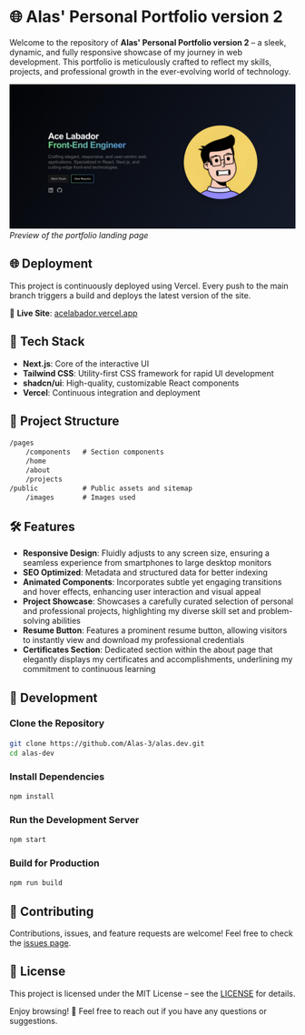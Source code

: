# 🌐 Alas' Personal Portfolio version 2

Welcome to the repository of **Alas' Personal Portfolio version 2** – a sleek, dynamic, and fully responsive showcase of my journey in web development. This portfolio is meticulously crafted to reflect my skills, projects, and professional growth in the ever-evolving world of technology.

![Portfolio Preview](previewv2.png) 
*Preview of the portfolio landing page*

## 🌐 Deployment

This project is continuously deployed using Vercel. Every push to the main branch triggers a build and deploys the latest version of the site.

🔗 **Live Site**: [acelabador.vercel.app](https://acelabador.vercel.app)

## 🚀 Tech Stack

- **Next.js**: Core of the interactive UI
- **Tailwind CSS**: Utility-first CSS framework for rapid UI development
- **shadcn/ui**: High-quality, customizable React components
- **Vercel**: Continuous integration and deployment

## 📁 Project Structure

```
/pages
    /components   # Section components
    /home
    /about
    /projects
/public           # Public assets and sitemap
    /images       # Images used
```

## 🛠 Features

- **Responsive Design**: Fluidly adjusts to any screen size, ensuring a seamless experience from smartphones to large desktop monitors
- **SEO Optimized**: Metadata and structured data for better indexing
- **Animated Components**: Incorporates subtle yet engaging transitions and hover effects, enhancing user interaction and visual appeal
- **Project Showcase**: Showcases a carefully curated selection of personal and professional projects, highlighting my diverse skill set and problem-solving abilities
- **Resume Button**: Features a prominent resume button, allowing visitors to instantly view and download my professional credentials
- **Certificates Section**: Dedicated section within the about page that elegantly displays my certificates and accomplishments, underlining my commitment to continuous learning

## 🔧 Development

### Clone the Repository

```bash
git clone https://github.com/Alas-3/alas.dev.git
cd alas-dev
```

### Install Dependencies

```bash
npm install
```

### Run the Development Server

```bash
npm start
```

### Build for Production

```bash
npm run build
```

## 🤝 Contributing

Contributions, issues, and feature requests are welcome! Feel free to check the [issues page](https://github.com/Alas-3/alas-dev-v2/issues).

## 📄 License

This project is licensed under the MIT License – see the [LICENSE](https://opensource.org/license/mit) for details.


Enjoy browsing! 🌟 Feel free to reach out if you have any questions or suggestions.